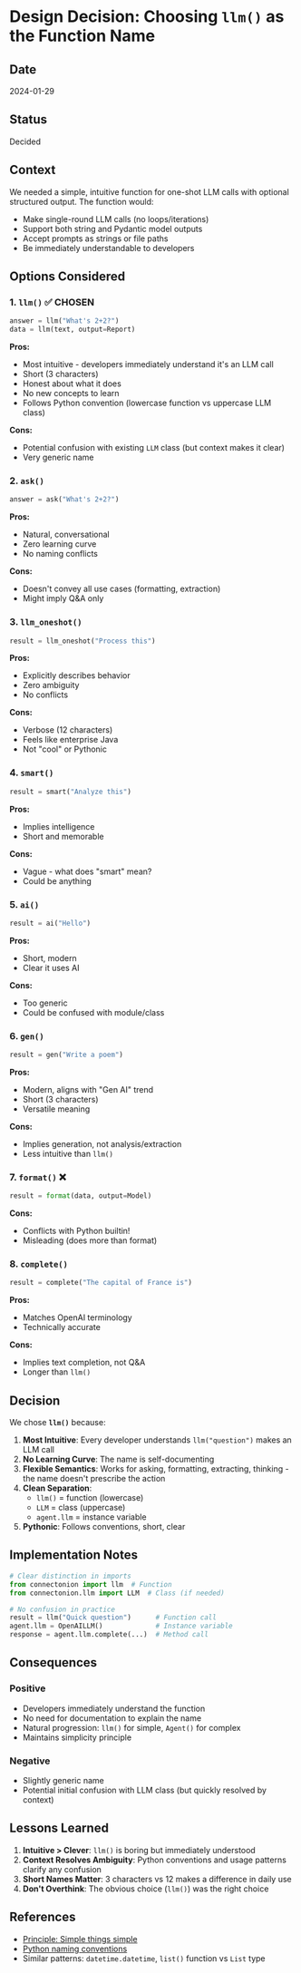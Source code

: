 # Design Decision: Choosing `llm()` as the Function Name

## Date
2024-01-29

## Status
Decided

## Context

We needed a simple, intuitive function for one-shot LLM calls with optional structured output. The function would:
- Make single-round LLM calls (no loops/iterations)
- Support both string and Pydantic model outputs
- Accept prompts as strings or file paths
- Be immediately understandable to developers

## Options Considered

### 1. `llm()` ✅ **CHOSEN**
```python
answer = llm("What's 2+2?")
data = llm(text, output=Report)
```

**Pros:**
- Most intuitive - developers immediately understand it's an LLM call
- Short (3 characters)
- Honest about what it does
- No new concepts to learn
- Follows Python convention (lowercase function vs uppercase LLM class)

**Cons:**
- Potential confusion with existing `LLM` class (but context makes it clear)
- Very generic name

### 2. `ask()`
```python
answer = ask("What's 2+2?")
```

**Pros:**
- Natural, conversational
- Zero learning curve
- No naming conflicts

**Cons:**
- Doesn't convey all use cases (formatting, extraction)
- Might imply Q&A only

### 3. `llm_oneshot()`
```python
result = llm_oneshot("Process this")
```

**Pros:**
- Explicitly describes behavior
- Zero ambiguity
- No conflicts

**Cons:**
- Verbose (12 characters)
- Feels like enterprise Java
- Not "cool" or Pythonic

### 4. `smart()`
```python
result = smart("Analyze this")
```

**Pros:**
- Implies intelligence
- Short and memorable

**Cons:**
- Vague - what does "smart" mean?
- Could be anything

### 5. `ai()`
```python
result = ai("Hello")
```

**Pros:**
- Short, modern
- Clear it uses AI

**Cons:**
- Too generic
- Could be confused with module/class

### 6. `gen()`
```python
result = gen("Write a poem")
```

**Pros:**
- Modern, aligns with "Gen AI" trend
- Short (3 characters)
- Versatile meaning

**Cons:**
- Implies generation, not analysis/extraction
- Less intuitive than `llm()`

### 7. `format()` ❌
```python
result = format(data, output=Model)
```

**Cons:**
- Conflicts with Python builtin!
- Misleading (does more than format)

### 8. `complete()`
```python
result = complete("The capital of France is")
```

**Pros:**
- Matches OpenAI terminology
- Technically accurate

**Cons:**
- Implies text completion, not Q&A
- Longer than `llm()`

## Decision

We chose **`llm()`** because:

1. **Most Intuitive**: Every developer understands `llm("question")` makes an LLM call
2. **No Learning Curve**: The name is self-documenting
3. **Flexible Semantics**: Works for asking, formatting, extracting, thinking - the name doesn't prescribe the action
4. **Clean Separation**: 
   - `llm()` = function (lowercase) 
   - `LLM` = class (uppercase)
   - `agent.llm` = instance variable
5. **Pythonic**: Follows conventions, short, clear

## Implementation Notes

```python
# Clear distinction in imports
from connectonion import llm  # Function
from connectonion.llm import LLM  # Class (if needed)

# No confusion in practice
result = llm("Quick question")      # Function call
agent.llm = OpenAILLM()             # Instance variable
response = agent.llm.complete(...)  # Method call
```

## Consequences

### Positive
- Developers immediately understand the function
- No need for documentation to explain the name
- Natural progression: `llm()` for simple, `Agent()` for complex
- Maintains simplicity principle

### Negative
- Slightly generic name
- Potential initial confusion with LLM class (but quickly resolved by context)

## Lessons Learned

1. **Intuitive > Clever**: `llm()` is boring but immediately understood
2. **Context Resolves Ambiguity**: Python conventions and usage patterns clarify any confusion
3. **Short Names Matter**: 3 characters vs 12 makes a difference in daily use
4. **Don't Overthink**: The obvious choice (`llm()`) was the right choice

## References

- [Principle: Simple things simple](../principles.md)
- [Python naming conventions](https://peps.python.org/pep-0008/)
- Similar patterns: `datetime.datetime`, `list()` function vs `List` type